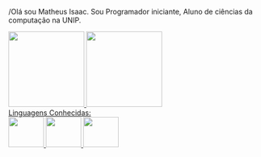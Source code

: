 /Olá sou Matheus Isaac.
Sou Programador iniciante, Aluno de ciências da computação na UNIP.

<div>
  <a href="https://github.com/C4nisAku">
  <img height="150em" src="https://github-readme-stats.vercel.app/api?username=C4nisAku&show_icons=true&theme=chartreuse-dark&include_all_commits=true&count_private=true"/>
  <img height="150em" src="https://github-readme-stats.vercel.app/api/top-langs/?username=C4nisAku&layout=compact&langs_count=7&theme=chartreuse-dark"/>
</div>
Linguagens Conhecidas:  
<div>    
<img aling= center height = "60" width = "70" src="https://cdn.jsdelivr.net/gh/devicons/devicon/icons/python/python-original-wordmark.svg" />
<img aling= center height = "60" width = "70" src="https://cdn.jsdelivr.net/gh/devicons/devicon/icons/java/java-original-wordmark.svg" />
<img aling= center height = "60" width = "70" src="https://cdn.jsdelivr.net/gh/devicons/devicon/icons/mysql/mysql-original-wordmark.svg" />
</div>
